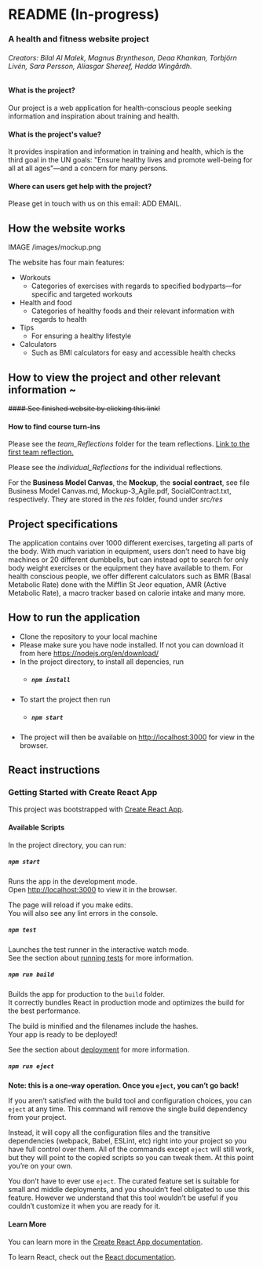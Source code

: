 # README (In-progress)

### A health and fitness website project

###### Creators: Bilal Al Malek, Magnus Bryntheson, Deaa Khankan, Torbjörn Livén, Sara Persson, Aliasgar Shereef, Hedda Wingårdh.

#### What is the project?

Our project is a web application for health-conscious people seeking information and inspiration about training and health.

#### What is the project's value?

It provides inspiration and information in training and health, which is the third goal in the UN goals: "Ensure healthy lives and promote well-being for all at all ages"—and a concern for many persons.

#### Where can users get help with the project?

Please get in touch with us on this email: ADD EMAIL.

## How the website works

IMAGE
/images/mockup.png

The website has four main features:

- Workouts
  - Categories of exercises with regards to specified bodyparts—for specific and targeted workouts
- Health and food
  - Categories of healthy foods and their relevant information with regards to health
- Tips
  - For ensuring a healthy lifestyle
- Calculators
  - Such as BMI calculators for easy and accessible health checks

## How to view the project and other relevant information ~

~~#### See finished website by clicking this link!~~

#### How to find course turn-ins

Please see the _team_Reflections_ folder for the team reflections. [Link to the first team reflection.](https://github.com/Mange99/Janet-Jackson/blob/main/team_Reflections/Team_reflection%20w3.pdf)

Please see the _individual_Reflections_ for the individual reflections.

For the **Business Model Canvas**, the **Mockup**, the **social contract**, see file Business Model Canvas.md, Mockup-3_Agile.pdf, SocialContract.txt, respectively.
They are stored in the _res_ folder, found under _src/res_

## Project specifications

The application contains over 1000 different exercises, targeting all parts of the body. With much variation in equipment, users don't need to
have big machines or 20 different dumbbells, but can instead opt to search for only body weight exercises or the equipment they have available to them.
For health conscious people, we offer different calculators such as BMR (Basal Metabolic Rate) done with the Mifflin St Jeor equation, AMR (Active Metabolic Rate),
a macro tracker based on calorie intake and many more.

## How to run the application

- Clone the repository to your local machine
- Please make sure you have node installed. If not you can download it from here https://nodejs.org/en/download/
- In the project directory, to install all depencies, run
  - ##### `npm install`
- To start the project then run
  - ##### `npm start`
- The project will then be available on [http://localhost:3000](http://localhost:3000) for view in the browser.

## React instructions

### Getting Started with Create React App

This project was bootstrapped with [Create React App](https://github.com/facebook/create-react-app).

#### Available Scripts

In the project directory, you can run:

##### `npm start`

Runs the app in the development mode.\
Open [http://localhost:3000](http://localhost:3000) to view it in the browser.

The page will reload if you make edits.\
You will also see any lint errors in the console.

##### `npm test`

Launches the test runner in the interactive watch mode.\
See the section about [running tests](https://facebook.github.io/create-react-app/docs/running-tests) for more information.

##### `npm run build`

Builds the app for production to the `build` folder.\
It correctly bundles React in production mode and optimizes the build for the best performance.

The build is minified and the filenames include the hashes.\
Your app is ready to be deployed!

See the section about [deployment](https://facebook.github.io/create-react-app/docs/deployment) for more information.

##### `npm run eject`

**Note: this is a one-way operation. Once you `eject`, you can’t go back!**

If you aren’t satisfied with the build tool and configuration choices, you can `eject` at any time. This command will remove the single build dependency from your project.

Instead, it will copy all the configuration files and the transitive dependencies (webpack, Babel, ESLint, etc) right into your project so you have full control over them. All of the commands except `eject` will still work, but they will point to the copied scripts so you can tweak them. At this point you’re on your own.

You don’t have to ever use `eject`. The curated feature set is suitable for small and middle deployments, and you shouldn’t feel obligated to use this feature. However we understand that this tool wouldn’t be useful if you couldn’t customize it when you are ready for it.

#### Learn More

You can learn more in the [Create React App documentation](https://facebook.github.io/create-react-app/docs/getting-started).

To learn React, check out the [React documentation](https://reactjs.org/).
